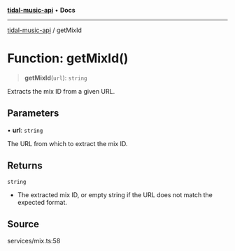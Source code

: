 [**tidal-music-api**](../README.md) • **Docs**

---

[tidal-music-api](../globals.md) / getMixId

# Function: getMixId()

> **getMixId**(`url`): `string`

Extracts the mix ID from a given URL.

## Parameters

• **url**: `string`

The URL from which to extract the mix ID.

## Returns

`string`

- The extracted mix ID, or empty string if the URL does not match the expected format.

## Source

services/mix.ts:58
